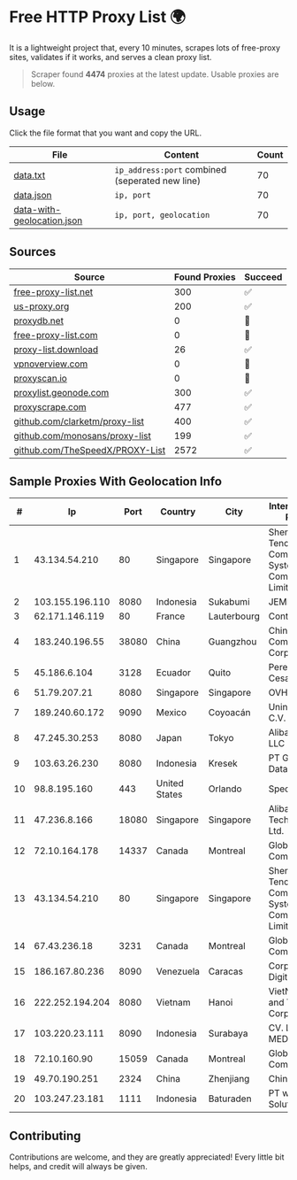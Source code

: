 
# Free HTTP Proxy List 🌍

It is a lightweight project that, every 10 minutes, scrapes lots of free-proxy sites, validates if it works, and serves a clean proxy list.


> Scraper found **4474** proxies at the latest update. Usable proxies are below.

## Usage

Click the file format that you want and copy the URL.


|File|Content|Count|
|----|-------|-----|
|[data.txt](https://raw.githubusercontent.com/themiralay/Proxy-List-World/master/data.txt)|`ip_address:port` combined (seperated new line)|70|
|[data.json](https://raw.githubusercontent.com/themiralay/Proxy-List-World/master/data.json)|`ip, port`|70|
|[data-with-geolocation.json](https://raw.githubusercontent.com/themiralay/Proxy-List-World/master/data-with-geolocation.json)|`ip, port, geolocation`|70|

## Sources

|Source|Found Proxies|Succeed|
|------|-------------|-------|
|[free-proxy-list.net](https://free-proxy-list.net)|300|✅|
|[us-proxy.org](https://www.us-proxy.org)|200|✅|
|[proxydb.net](http://proxydb.net)|0|🚫|
|[free-proxy-list.com](https://free-proxy-list.com/?page=&port=&type%5B%5D=http&type%5B%5D=https&up_time=0&search=Search)|0|🚫|
|[proxy-list.download](https://www.proxy-list.download/HTTP)|26|✅|
|[vpnoverview.com](https://vpnoverview.com/privacy/anonymous-browsing/free-proxy-servers)|0|🚫|
|[proxyscan.io](https://www.proxyscan.io)|0|🚫|
|[proxylist.geonode.com](https://proxylist.geonode.com/api/proxy-list?limit=300&page=1&sort_by=lastChecked&sort_type=desc&protocols=http,https)|300|✅|
|[proxyscrape.com](https://api.proxyscrape.com/v2/?request=displayproxies&protocol=http&timeout=10000&country=all&ssl=all&anonymity=all)|477|✅|
|[github.com/clarketm/proxy-list](https://raw.githubusercontent.com/clarketm/proxy-list/master/proxy-list-raw.txt)|400|✅|
|[github.com/monosans/proxy-list](https://raw.githubusercontent.com/monosans/proxy-list/main/proxies/http.txt)|199|✅|
|[github.com/TheSpeedX/PROXY-List](https://raw.githubusercontent.com/TheSpeedX/PROXY-List/master/http.txt)|2572|✅|


## Sample Proxies With Geolocation Info

|#|Ip|Port|Country|City|Internet Service Provider|
|-|--|----|-------|----|-------------------------|
|1|43.134.54.210|80|Singapore|Singapore|Shenzhen Tencent Computer Systems Company Limited|
|2|103.155.196.110|8080|Indonesia|Sukabumi|JEMBATANDATA|
|3|62.171.146.119|80|France|Lauterbourg|Contabo GmbH|
|4|183.240.196.55|38080|China|Guangzhou|China Mobile Communications Corporation|
|5|45.186.6.104|3128|Ecuador|Quito|Perez Tito Julio Cesar|
|6|51.79.207.21|8080|Singapore|Singapore|OVH SAS|
|7|189.240.60.172|9090|Mexico|Coyoacán|Uninet S.A. de C.V.|
|8|47.245.30.253|8080|Japan|Tokyo|Alibaba Cloud LLC|
|9|103.63.26.230|8080|Indonesia|Kresek|PT Global Media Data Prima|
|10|98.8.195.160|443|United States|Orlando|Spectrum|
|11|47.236.8.166|18080|Singapore|Singapore|Alibaba (US) Technology Co., Ltd.|
|12|72.10.164.178|14337|Canada|Montreal|GloboTech Communications|
|13|43.134.54.210|80|Singapore|Singapore|Shenzhen Tencent Computer Systems Company Limited|
|14|67.43.236.18|3231|Canada|Montreal|GloboTech Communications|
|15|186.167.80.236|8090|Venezuela|Caracas|Corporacion Digitel C.A|
|16|222.252.194.204|8080|Vietnam|Hanoi|VietNam Post and Telecom Corporation|
|17|103.220.23.111|8090|Indonesia|Surabaya|CV. LINTAS MEDIA|
|18|72.10.160.90|15059|Canada|Montreal|GloboTech Communications|
|19|49.70.190.251|2324|China|Zhenjiang|Chinanet|
|20|103.247.23.181|1111|Indonesia|Baturaden|PT wifian Solution|



## Contributing

Contributions are welcome, and they are greatly appreciated! Every
little bit helps, and credit will always be given.


